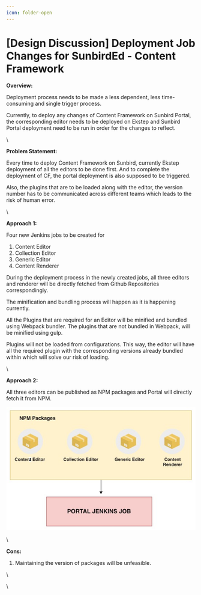```yaml
---
icon: folder-open
---
```


# \[Design Discussion] Deployment Job Changes for SunbirdEd - Content Framework

**Overview:**

Deployment process needs to be made a less dependent, less time-consuming and single trigger process.

Currently, to deploy any changes of Content Framework on Sunbird Portal, the corresponding editor needs to be deployed on Ekstep and Sunbird Portal deployment need to be run in order for the changes to reflect.

\


**Problem Statement:**&#x20;

Every time to deploy Content Framework on Sunbird, currently Ekstep deployment of all the editors to be done first. And to complete the deployment of CF, the portal deployment is also supposed to be triggered.

Also, the plugins that are to be loaded along with the editor, the version number has to be communicated across different teams which leads to the risk of human error.&#x20;

\


**Approach 1:**

Four new Jenkins jobs to be created for

1. Content Editor
2. Collection Editor
3. Generic Editor
4. Content Renderer

During the deployment process in the newly created jobs, all three editors and renderer will be directly fetched from Github Repositories correspondingly.

The minification and bundling process will happen as it is happening currently.

All the Plugins that are required for an Editor will be minified and bundled using Webpack bundler. The plugins that are not bundled in Webpack, will be minified using gulp.&#x20;

Plugins will not be loaded from configurations. This way, the editor will have all the required plugin with the corresponding versions already bundled within which will solve our risk of loading.



\


**Approach 2:**

All three editors can be published as NPM packages and Portal will directly fetch it from NPM.&#x20;

![](../../../../.gitbook/assets/867434856.jpg)

\


**Cons:**

1. Maintaining the version of packages will be unfeasible.&#x20;

\


\
